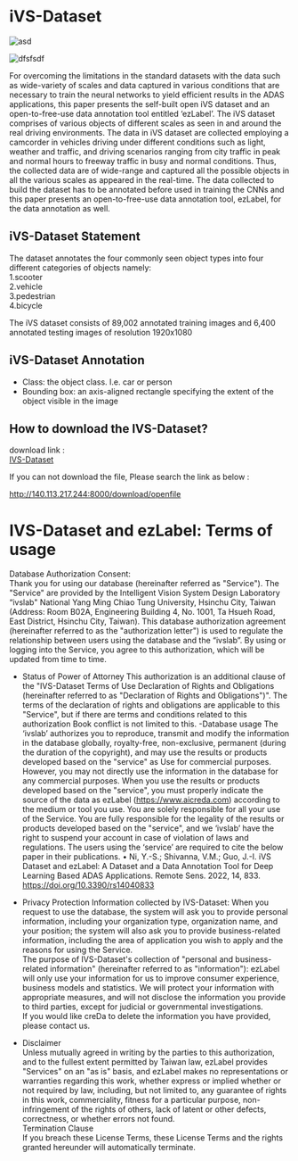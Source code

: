 # iVS-Dataset
![asd](https://user-images.githubusercontent.com/95270738/156499545-ca98de9f-62f9-4455-a92b-e6bb6215cd40.png)

![dfsfsdf](https://user-images.githubusercontent.com/95270738/154619973-e3c7b2a2-3813-4916-868b-561667f1d9ca.jpg)


For overcoming the limitations in the standard datasets with the data such as wide-variety of scales and data captured in various conditions that are necessary to train the neural networks to yield efficient results in the ADAS applications, this paper presents the self-built open iVS dataset and an open-to-free-use data annotation tool entitled ‘ezLabel’. The iVS dataset comprises of various objects of different scales as seen in and around the real driving environments. The data in iVS dataset are collected employing a camcorder in vehicles driving under different conditions such as light, weather and traffic, and driving scenarios ranging from city traffic in peak and normal hours to freeway traffic in busy and normal conditions. Thus, the collected data are of wide-range and captured all the possible objects in all the various scales as appeared in the real-time. The data collected to build the dataset has to be annotated before used in training the CNNs and this paper presents an open-to-free-use data annotation tool, ezLabel, for the data annotation as well.
## iVS-Dataset Statement
The dataset annotates the four commonly seen object types into four different categories of objects namely:  
1.scooter  
2.vehicle  
3.pedestrian  
4.bicycle   

The iVS dataset consists of 89,002 annotated training images and 6,400 annotated testing images of resolution 1920x1080

## iVS-Dataset Annotation

- Class: the object class. I.e. car or person  
- Bounding box: an axis-aligned rectangle specifying the extent of the object visible in the image  

## How to download the IVS-Dataset?

download link :   
[IVS-Dataset](http://140.113.217.244:8000/download/openfile)

If you can not download the file, Please search the link as below :

http://140.113.217.244:8000/download/openfile

# IVS-Dataset and ezLabel: Terms of usage
Database Authorization Consent:  
Thank you for using our database (hereinafter referred as "Service"). The "Service" are provided by the Intelligent Vision System Design Laboratory “ivslab" National Yang Ming Chiao Tung University, Hsinchu City, Taiwan (Address: Room B02A, Engineering Building 4, No. 1001, Ta Hsueh Road, East District, Hsinchu City, Taiwan). This database authorization agreement (hereinafter referred to as the "authorization letter") is used to regulate the relationship between users using the database and the “ivslab”. By using or logging into the Service, you agree to this authorization, which will be updated from time to time.  

- Status of Power of Attorney
This authorization is an additional clause of the "IVS-Dataset Terms of Use Declaration of Rights and Obligations (hereinafter referred to as "Declaration of Rights and Obligations")". The terms of the declaration of rights and obligations are applicable to this "Service", but if there are terms and conditions related to this authorization Book conflict is not limited to this.
-Database usage
The ‘ivslab’ authorizes you to reproduce, transmit and modify the information in the database globally, royalty-free, non-exclusive, permanent (during the duration of the copyright), and may use the results or products developed based on the "service" as Use for commercial purposes. However, you may not directly use the information in the database for any commercial purposes.
When you use the results or products developed based on the "service", you must properly indicate the source of the data as ezLabel (https://www.aicreda.com) according to the medium or tool you use.
You are solely responsible for all your use of the Service. You are fully responsible for the legality of the results or products developed based on the "service", and we ‘ivslab’ have the right to suspend your account in case of violation of laws and regulations.
The users using the ‘service’ are required to cite the below paper in their publications.
•	Ni, Y.-S.; Shivanna, V.M.; Guo, J.-I. iVS Dataset and ezLabel: A Dataset and a Data Annotation Tool for Deep Learning Based ADAS Applications. Remote Sens. 2022, 14, 833. https://doi.org/10.3390/rs14040833

- Privacy Protection
Information collected by IVS-Dataset: When you request to use the database, the system will ask you to provide personal information, including your organization type, organization name, and your position; the system will also ask you to provide business-related information, including the area of application you wish to apply and the reasons for using the Service.  
The purpose of IVS-Dataset's collection of "personal and business-related information" (hereinafter referred to as "information"): ezLabel will only use your information for us to improve consumer experience, business models and statistics. We will protect your information with appropriate measures, and will not disclose the information you provide to third parties, except for judicial or governmental investigations.  
If you would like creDa to delete the information you have provided, please contact us.  
- Disclaimer  
Unless mutually agreed in writing by the parties to this authorization, and to the fullest extent permitted by Taiwan law, ezLabel provides "Services" on an "as is" basis, and ezLabel makes no representations or warranties regarding this work, whether express or implied whether or not required by law, including, but not limited to, any guarantee of rights in this work, commerciality, fitness for a particular purpose, non-infringement of the rights of others, lack of latent or other defects, correctness, or whether errors not found.  
Termination Clause  
If you breach these License Terms, these License Terms and the rights granted hereunder will automatically terminate.  
